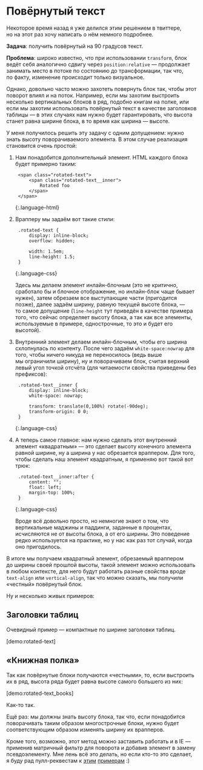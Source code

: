 # Повёрнутый текст

Некоторое время назад я уже делился этим решением в твиттере, но на этот раз хочу написать о нём немного подробнее.

**Задача**: получить повёрнутый на 90 градусов текст.

**Проблема**: широко известно, что при использовании `transform`, блок ведёт себя аналогично сдвигу через `position:relative` — продолжает занимать место в потоке по состоянию до трансформации, так что, по факту, изменение происходит только визуальное.

Однако, довольно часто можно захотеть повернуть блок так, чтобы этот поворот влиял и на поток. Например, если мы захотим выстроить несколько вертикальных блоков в ряд, подобно книгам на полке, или если мы захотим использовать повёрнутый текст в качестве заголовков таблицы — в этих случаях нам нужно будет гарантировать, что высота станет равна ширине блока, в то время как ширина — высоте.

У меня получилось решить эту задачу с одним допущением: нужно знать высоту поворачиваемого элемента. В этом случае реализация становится очень простой:

1. Нам понадобится дополнительный элемент. HTML каждого блока будет примерно таким:

        <span class="rotated-text">
            <span class="rotated-text__inner">
                Rotated foo
            </span>
        </span>
    {:.language-html}

2. Врапперу мы задаём вот такие стили: 

        .rotated-text {
            display: inline-block;
            overflow: hidden;

            width: 1.5em;
            line-height: 1.5;
        }
    {:.language-css}

    Здесь мы делаем элемент инлайн-блочным (это не критично, сработало бы и блочное отображение, но инлайн-блок чаще бывает нужен), затем обрезаем все выступающие части (пригодится позже), далее задаём ширину, равную текущей высоте блока, — то самое допущение (`line-height` тут приведён в качестве примера того, что сейчас определяет высоту блока, а так как все элементы, используемые в примере, однострочные, то это и будет его высотой).

3. Внутренний элемент делаем инлайн-блочным, чтобы его ширина схлопнулась по контенту. После чего задаём `white-space:nowrap` для того, чтобы ничего никуда не переносилось (ведь выше мы ограничили ширину), ну и поворачиваем блок, считая верхний левый угол точкой отсчёта (для читаемости свойства приведены без префиксов):

        .rotated-text__inner {
            display: inline-block;
            white-space: nowrap;

            transform: translate(0,100%) rotate(-90deg);
            transform-origin: 0 0;
        }
    {:.language-css}

4. А теперь самое главное: нам нужно сделать этот внутренний элемент «квадратным» — это сделает высоту конечного элемента равной ширине, ну а ширина у нас обрезается враппером. Для того, чтобы сделать наш элемент квадратным, я применяю вот такой вот трюк:

        .rotated-text__inner:after {
            content: "";
            float: left;
            margin-top: 100%;
        }
    {:.language-css}

    Вроде всё довольно просто, но немногие знают о том, что вертикальные маджины и паддинги, заданные в процентах, исчисляются не от высоты блока, а от его ширины. Это поведение редко используется на практике, но у нас как раз тот случай, когда оно пригодилось.

В итоге мы получаем квадратный элемент, обрезаемый враппером до ширины своей прошлой высоты, такой элемент можно использовать в любом контексте, для него будут работать разные свойства вроде `text-align` или `vertical-align`, так что можно сказать, мы получили «честный» повёрнутый блок.

Ну и несколько живых примеров:

## Заголовки таблиц

Очевидный пример — компактные по ширине заголовки таблиц.

[demo:rotated-text]

## «Книжная полка»

Так как повёрнутые блоки получаются «честными», то, если выстроить их в ряд, высота ряда будет равна высоте самого большего из них:

[demo:rotated-text_books]

Как-то так.

Ещё раз: мы должны знать высоту блока, так что, если понадобится поворачивать таким образом многострочные блоки, нужно будет соответствующим образом изменять ширину их врапперов.

Кроме того, возможно, этот метод можно заставить работать и в IE — применив матричный фильтр для поворота и добавив элемент в замену псевдоэлементу. Мне лень всё это делать, но если кто-то это сделает, я буду рад пулл-реквестам к [этим](https://github.com/kizu/kizu.github.com/blob/master/demos/rotated-text.html) [примерам](https://github.com/kizu/kizu.github.com/blob/master/demos/rotated-text_books.html) :)
